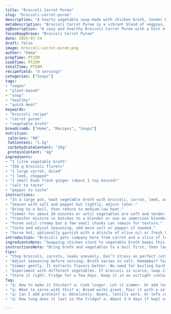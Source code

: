 ```yaml
---
title: "Broccoli Carrot Puree"
slug: "broccoli-carrot-puree"
description: "A hearty vegetable soup made with chicken broth, tender broccoli florets, and sweet carrot pieces. Onion adds depth while seasoning with salt and pepper enhances flavors. Cooked till soft, blended to creamy texture. Slightly adjusted quantities, replaced onion with leek and chicken broth with vegetable broth for a lighter touch. Added a hint of ginger for warmth. Total cook time around 50 minutes. Serves 4."
metaDescription: "Broccoli Carrot Puree is a vibrant blend of veggies, ginger warmth, and vegetable broth. A light, nourishing dish ready in under an hour."
ogDescription: "A cozy and healthy Broccoli Carrot Puree with a hint of ginger for warmth and depth. Perfect starter or light meal. Simple and delicious."
focusKeyphrase: "Broccoli Carrot Puree"
date: 2025-07-24
draft: false
image: broccoli-carrot-puree.png
author: "Emma"
prepTime: PT25M
cookTime: PT25M
totalTime: PT50M
recipeYield: "4 servings"
categories: ["Soups"]
tags:
- "vegan"
- "plant-based"
- "soup"
- "healthy"
- "quick meal"
keywords:
- "broccoli recipe"
- "carrot puree"
- "vegetable broth"
breadcrumb: ["Home", "Recipes", "Soups"]
nutrition: 
 calories: "90"
 fatContent: "1.5g"
 carbohydrateContent: "10g"
 proteinContent: "4g"
ingredients:
- "1 litre vegetable broth"
- "350 g broccoli florets"
- "1 large carrot, diced"
- "1 leek, chopped"
- "1 small knob fresh ginger (about 1 tsp minced)"
- "salt to taste"
- "pepper to taste"
instructions:
- "In a large pot, heat vegetable broth with broccoli, carrot, leek, and ginger."
- "Season with salt and pepper but lightly, adjust later."
- "Bring to a boil, then reduce to medium-low heat."
- "Simmer for about 20 minutes or until vegetables are soft and tender."
- "Transfer mixture in batches to a blender or use an immersion blender directly in pot."
- "Puree until creamy but a few small chunks can remain for texture."
- "Taste and adjust seasoning, add more salt or pepper if needed."
- "Serve hot, optionally garnish with a drizzle of olive oil or fresh herbs."
introduction: "Broccoli gets company here from carrot and a slice of leek. Vegetable broth swaps out the chicken for something lighter, fresher. Ginger nicks in for a bit of heat, nothing overwhelming. Chop up everything roughly, no fuss. Simmering until soft. Blending smooth or almost smooth; texture is flexible. That edge of warmth from ginger lifts the earthy greens and sweet carrot. No cream, no dairy. Just plant power simmered to homely thickness. Salt and pepper play the final note, not to drown but coax what’s there. Chill if you want, or straight off the stove. Easy, simple, good for a quick starter or light meal."
ingredientsNote: "Swapping chicken stock to vegetable broth keeps this vegan-friendly and lighter. The broccoli quantity is slightly bumped but with the carrot addition, the flavor balances bitter and sweet. Leek replaces onion for a milder, sweeter oniony-ness without overpowering. Fresh ginger brings a subtle background spice, warming but not sharp — peel and mince finely to disperse evenly. Adjust salt after blending as the broth can vary in saltiness. This can be varied with other veggies like zucchini or cauliflower if broccoli is scarce. Keeps well in fridge for a couple of days, tastes better reheated with a splash of broth or water."
instructionsNote: "Bring broth and vegetables to a boil first, then lower heat — gentle simmer extracts flavor without breaking down texture too violently. Cooking for about 20-25 minutes will soften the broccoli and carrot enough for blending. Using a blender in batches avoids splashes, but immersion blenders make it easier directly in pot. Blend until mostly smooth but leaving some small bits can give texture and interest. After blending, taste carefully before adding salt and pepper again — seasoning can get muted or enhanced after blending. Serve immediately or cool quickly and refrigerate. Garnish with olive oil, fresh herbs like parsley or chives for extra color and flavor punch."
tips:
- "Chop broccoli, carrots, leeks unevenly. Don’t stress on perfect cuts. More texture. Less uniformity adds charm. Use fresh ginger. Peel it fine."
- "Adjust seasoning before serving. Broth varies in salt. Remember? Taste after you blend. Go light, then add more. Avoid salting too much too early."
- "Simmer gently. It extracts flavors better. No need for boiling hard. Soft vegetables make for smooth puree. 20 minutes max, but check."
- "Experiment with different vegetables. If broccoli is scarce, swap it out. Zucchini, cauliflower work. Change things up based on what’s fresh."
- "Store it right. Fridge for a few days. Keep it in an airtight container. Or freeze in portions for future meals. Just add liquid when reheating."
faq:
- "q: How to make it thicker? a: Cook longer. Let it simmer. Or add less broth to begin with. It thickens when cooled. Adjust as needed."
- "q: What to serve with this? a: Bread works great. Pair it with a salad. Or a sprinkle of nuts on top for crunch. Options are diverse."
- "q: Can I add protein? a: Absolutely. Beans, lentils work. Or tofu cubes blended in. Give it substance if desired. Check balances in taste."
- "q: How long does it last in the fridge? a: About 3-4 days if kept sealed. Reheat gently, add splash of broth if too thick. Keep simple."

---
```

